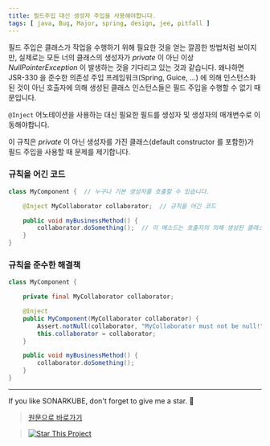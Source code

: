 ```yaml
---
title: 필드주입 대신 생성자 주입을 사용해야합니다.
tags: [ java, Bug, Major, spring, design, jee, pitfall ]
---
```


필드 주입은 클래스가 작업을 수행하기 위해 필요한 것을 얻는 깔끔한 방법처럼 보이지만, 실제로는 모든 너의 클래스의 생성자가 _private_ 이 아닌 이상 _NullPointerException_ 이 발생하는 것을 기다리고 있는 것과 같습니다.
왜나하면 JSR-330 을 준수한 의존성 주입 프레임워크(Spring, Guice, ...) 에 의해 인스턴스화된 것이 아닌 호출자에 의해 생성된 클래스 인스턴스들은 필드 주입을 수행할 수 없기 때문입니다.

`@Inject` 어노테이션을 사용하는 대신 필요한 필드를 생성자 및 생성자의 매개변수로 이동해야합니다.

이 규칙은 _private_ 이 아닌 생성자를 가진 클래스(default constructor 를 포함한)가 필드 주입을 사용할 때 문제를 제기합니다.

### 규칙을 어긴 코드

```java
class MyComponent {  // 누구나 기본 생성자를 호출할 수 있습니다.

    @Inject MyCollaborator collaborator;  // 규칙을 어긴 코드

    public void myBusinessMethod() {
        collaborator.doSomething();  // 이 메소드는 호출자의 의해 생성된 클래스에서 실패합니다.
    }
}
```

### 규칙을 준수한 해결책

```java
class MyComponent {

    private final MyCollaborator collaborator;

    @Inject
    public MyComponent(MyCollaborator collaborator) {
        Assert.notNull(collaborator, "MyCollaborator must not be null!");
        this.collaborator = collaborator;
    }

    public void myBusinessMethod() {
        collaborator.doSomething();
    }
}
```

---

If you like SONARKUBE, don't forget to give me a star. :star2:

> [원문으로 바로가기](https://rules.sonarsource.com/java/tag/spring/RSPEC-3306)

> [![Star This Project](https://img.shields.io/github/stars/kantabile/sonarkube.svg?label=Stars&style=social)](https://github.com/kantabile/sonarkube)
